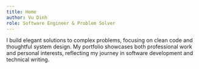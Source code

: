 ```yaml
---
title: Home
author: Vu Dinh
role: Software Engineer & Problem Solver
---
```

I build elegant solutions to complex problems, focusing on clean code and thoughtful system design. My portfolio showcases both professional work and personal interests, reflecting my journey in software development and technical writing.